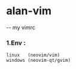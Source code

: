 # alan-vim

-- my vimrc

### 1.Env :       

    linux   (neovim/vim)  
    windows (neovim-qt/gvim)
